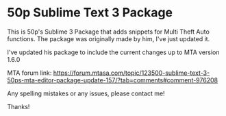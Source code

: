 # 50p Sublime Text 3 Package

This is 50p's Sublime 3 Package that adds snippets for Multi Theft Auto functions. The package was originally made by him, I've just updated it.

I've updated his package to include the current changes up to MTA version 1.6.0

MTA forum link: https://forum.mtasa.com/topic/123500-sublime-text-3-50ps-mta-editor-package-update-157/?tab=comments#comment-976208

Any spelling mistakes or any issues, please contact me!

Thanks!
